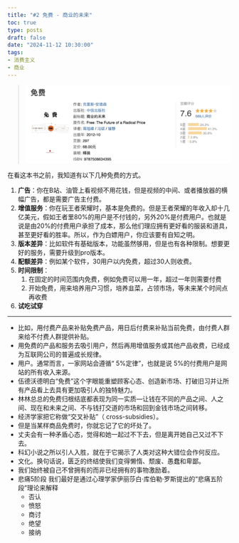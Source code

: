 ```yaml
---
title: "#2 免费 - 商业的未来"
toc: true
type: posts
draft: false
date: "2024-11-12 10:30:00"
tags:
- 消费主义
- 商业
---
```


> ![](atta/2024-11-12-10-49-44.png)

在看这本书之前，我知道有以下几种免费的方式。

1. **广告**：你在B站、油管上看视频不用花钱，但是视频的中间、或者播放器的横幅广告，都是需要广告主付费。
2. **增值服务**：你在玩王者荣耀时，基本是免费的。但是王者荣耀的年收入却十几亿美元，假如王者里80%的用户是不付钱的，另外20%是付费用户。也就是说是由20%的付费用户承担了成本，那么他们理应拥有更好看的服装和道具，甚至更好看的胜率。所以，作为白嫖用户，你应该要有自知之明。
3. **版本差异**：比如软件有基础版本，功能虽然够用，但是也有各种限制。想要更好的服务，需要升级到pro版本。
4. **配额差异**：例如某个软件，30用户以内免费，超过30人则收费。
5. **时间限制**：
   1. 在固定的时间范围内免费，例如免费可以用一年，超过一年则需要付费
   2. 开始免费，用来培养用户习惯，培养韭菜，占领市场，等未来某个时间点再收费
6. **试吃试穿**

---

- 比如，用付费产品来补贴免费产品，用日后付费来补贴当前免费，由付费人群来给不付费人群提供补贴。
- 用免费的产品和服务去吸引用户，然后再用增值服务或其他产品收费，已经成为互联网公司的普遍成长规律。
- 用户。通常而言，一家网站会遵循“ 5%定律”，也就是说 5%的付费用户是网站的所有收入来源。
- 伍德沃德明白“免费”这个字眼能重塑顾客心态、创造新市场、打破旧习并让所有产品看上去具有更加吸引人的独特魅力。
- 林林总总的免费归根结底都表现为同一实质—让钱在不同的产品之间、人之间、现在和未来之间、不与钱打交道的市场和回到金钱市场之间转移。
- 经济学家把它称做“交叉补贴”（ cross-subsidies）。
- 但是当某样商品免费时，你就忘记了它的坏处了。
- 丈夫会有一种矛盾心态，觉得和她一起过不下去，但是离开她自己又过不下去。
- 科幻小说之所以引人入胜，就在于它揭示了人类对这种大错位会作何反应。
- 文化。换句话说，匮乏的终结使我们变得懒惰、颓废、愚蠢和卑鄙。
- 我们始终被自己不曾拥有的而非已经拥有的事物激励着。
- 悲痛5阶段 我们最好是通过心理学家伊丽莎白·库伯勒·罗斯提出的“悲痛五阶段”理论来解释
  - 否认
  - 愤怒
  - 商讨
  - 绝望
  - 接纳





